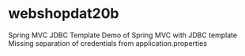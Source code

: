 # webshopdat20b
Spring MVC JDBC Template
Demo of Spring MVC with JDBC template
Missing separation of credentials from application.properties
